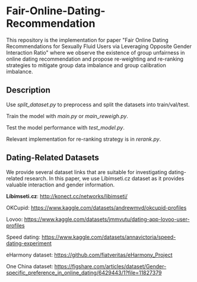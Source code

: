# Fair-Online-Dating-Recommendation

This repository is the implementation for paper "Fair Online Dating Recommendations for Sexually Fluid Users via Leveraging Opposite Gender Interaction Ratio" where we observe the existence of group unfairness in online dating recommendation and propose re-weighting and re-ranking strategies to mitigate group data imbalance and group calibration imbalance.

## Description

Use _split_dataset.py_ to preprocess and split the datasets into train/val/test.

Train the model with _main.py_ or _main_reweigh.py_.

Test the model performance with _test_model.py_.

Relevant implementation for re-ranking strategy is in _rerank.py_.

<!--## Acknowledgement

The code is developed based on this repository https://github.com/YuWVandy/CAGCN.-->

## Dating-Related Datasets

We provide several dataset links that are suitable for investigating dating-related research. In this paper, we use Líbímseti.cz dataset as it provides valuable interaction and gender information.

**Líbímseti.cz**: http://konect.cc/networks/libimseti/

OKCupid: https://www.kaggle.com/datasets/andrewmvd/okcupid-profiles

Lovoo: https://www.kaggle.com/datasets/jmmvutu/dating-app-lovoo-user-profiles

Speed dating: https://www.kaggle.com/datasets/annavictoria/speed-dating-experiment

eHarmony dataset: https://github.com/fiatveritas/eHarmony_Project

One China dataset: https://figshare.com/articles/dataset/Gender-specific_preference_in_online_dating/6429443/1?file=11827379



